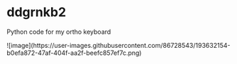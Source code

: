 # ddgrnkb2
Python code for my ortho keyboard

<picture>
<source src="https://user-images.githubusercontent.com/86728543/193632190-55b4a6a7-8e44-4a0c-86b1-252b25cb11f6.png">
![image](https://user-images.githubusercontent.com/86728543/193632154-b0efa872-47af-404f-aa2f-beefc857ef7c.png)
</picture>
